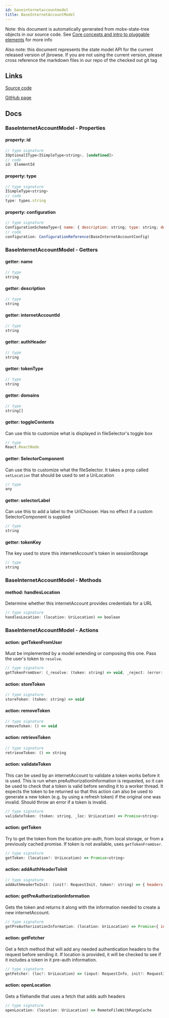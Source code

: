 ```yaml
---
id: baseinternetaccountmodel
title: BaseInternetAccountModel
---
```


Note: this document is automatically generated from mobx-state-tree objects in
our source code. See
[Core concepts and intro to pluggable elements](/docs/developer_guide/) for more
info

Also note: this document represents the state model API for the current released
version of jbrowse. If you are not using the current version, please cross
reference the markdown files in our repo of the checked out git tag

## Links

[Source code](https://github.com/GMOD/jbrowse-components/blob/main/packages/core/pluggableElementTypes/models/InternetAccountModel.ts)

[GitHub page](https://github.com/GMOD/jbrowse-components/tree/main/website/docs/models/BaseInternetAccountModel.md)

## Docs

### BaseInternetAccountModel - Properties

#### property: id

```js
// type signature
IOptionalIType<ISimpleType<string>, [undefined]>
// code
id: ElementId
```

#### property: type

```js
// type signature
ISimpleType<string>
// code
type: types.string
```

#### property: configuration

```js
// type signature
ConfigurationSchemaType<{ name: { description: string; type: string; defaultValue: string; }; description: { description: string; type: string; defaultValue: string; }; authHeader: { description: string; type: string; defaultValue: string; }; tokenType: { ...; }; domains: { ...; }; }, ConfigurationSchemaOptions<...>>
// code
configuration: ConfigurationReference(BaseInternetAccountConfig)
```

### BaseInternetAccountModel - Getters

#### getter: name

```js
// type
string
```

#### getter: description

```js
// type
string
```

#### getter: internetAccountId

```js
// type
string
```

#### getter: authHeader

```js
// type
string
```

#### getter: tokenType

```js
// type
string
```

#### getter: domains

```js
// type
string[]
```

#### getter: toggleContents

Can use this to customize what is displayed in fileSelector's toggle box

```js
// type
React.ReactNode
```

#### getter: SelectorComponent

Can use this to customize what the fileSelector. It takes a prop called
`setLocation` that should be used to set a UriLocation

```js
// type
any
```

#### getter: selectorLabel

Can use this to add a label to the UrlChooser. Has no effect if a custom
SelectorComponent is supplied

```js
// type
string
```

#### getter: tokenKey

The key used to store this internetAccount's token in sessionStorage

```js
// type
string
```

### BaseInternetAccountModel - Methods

#### method: handlesLocation

Determine whether this internetAccount provides credentials for a URL

```js
// type signature
handlesLocation: (location: UriLocation) => boolean
```

### BaseInternetAccountModel - Actions

#### action: getTokenFromUser

Must be implemented by a model extending or composing this one. Pass the user's
token to `resolve`.

```js
// type signature
getTokenFromUser: (_resolve: (token: string) => void, _reject: (error: Error) => void) => void
```

#### action: storeToken

```js
// type signature
storeToken: (token: string) => void
```

#### action: removeToken

```js
// type signature
removeToken: () => void
```

#### action: retrieveToken

```js
// type signature
retrieveToken: () => string
```

#### action: validateToken

This can be used by an internetAccount to validate a token works before it is
used. This is run when preAuthorizationInformation is requested, so it can be
used to check that a token is valid before sending it to a worker thread. It
expects the token to be returned so that this action can also be used to
generate a new token (e.g. by using a refresh token) if the original one was
invalid. Should throw an error if a token is invalid.

```js
// type signature
validateToken: (token: string, _loc: UriLocation) => Promise<string>
```

#### action: getToken

Try to get the token from the location pre-auth, from local storage, or from a
previously cached promise. If token is not available, uses `getTokenFromUser`.

```js
// type signature
getToken: (location?: UriLocation) => Promise<string>
```

#### action: addAuthHeaderToInit

```js
// type signature
addAuthHeaderToInit: (init?: RequestInit, token?: string) => { headers: Headers; body?: BodyInit; cache?: RequestCache; credentials?: RequestCredentials; ... 9 more ...; window?: null; }
```

#### action: getPreAuthorizationInformation

Gets the token and returns it along with the information needed to create a new
internetAccount.

```js
// type signature
getPreAuthorizationInformation: (location: UriLocation) => Promise<{ internetAccountType: string; authInfo: { token: string; configuration: any; }; }>
```

#### action: getFetcher

Get a fetch method that will add any needed authentication headers to the
request before sending it. If location is provided, it will be checked to see if
it includes a token in it pre-auth information.

```js
// type signature
getFetcher: (loc?: UriLocation) => (input: RequestInfo, init?: RequestInit) => Promise<Response>
```

#### action: openLocation

Gets a filehandle that uses a fetch that adds auth headers

```js
// type signature
openLocation: (location: UriLocation) => RemoteFileWithRangeCache
```

